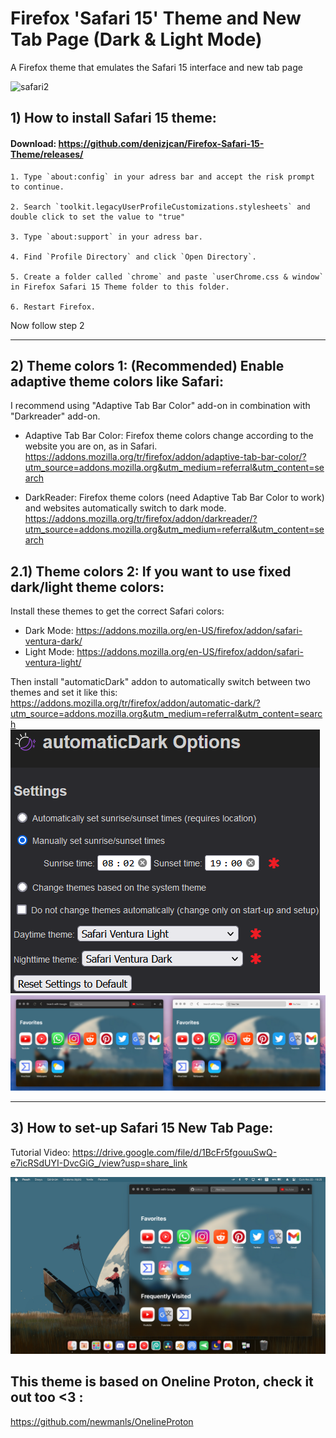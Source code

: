 #  Firefox 'Safari 15' Theme and New Tab Page (Dark & Light Mode)

A Firefox theme that emulates the Safari 15 interface and new tab page

![safari2](https://user-images.githubusercontent.com/22716602/211817868-0efe9349-5973-46bb-930b-613920b8338b.png)

## 1) How to install Safari 15 theme:

#### Download: https://github.com/denizjcan/Firefox-Safari-15-Theme/releases/

	1. Type `about:config` in your adress bar and accept the risk prompt to continue.
	 	
	2. Search `toolkit.legacyUserProfileCustomizations.stylesheets` and double click to set the value to "true"
	
	3. Type `about:support` in your adress bar.
	
	4. Find `Profile Directory` and click `Open Directory`.
	
	5. Create a folder called `chrome` and paste `userChrome.css & window` in Firefox Safari 15 Theme folder to this folder.
	
	6. Restart Firefox.
	
Now follow step 2
___

## 2) Theme colors 1: (Recommended) Enable adaptive theme colors like Safari:
I recommend using "Adaptive Tab Bar Color" add-on in combination with "Darkreader" add-on.

- Adaptive Tab Bar Color: Firefox theme colors change according to the website you are on, as in Safari.  
https://addons.mozilla.org/tr/firefox/addon/adaptive-tab-bar-color/?utm_source=addons.mozilla.org&utm_medium=referral&utm_content=search

- DarkReader: Firefox theme colors (need Adaptive Tab Bar Color to work) and websites automatically switch to dark mode.
https://addons.mozilla.org/tr/firefox/addon/darkreader/?utm_source=addons.mozilla.org&utm_medium=referral&utm_content=search


## 2.1) Theme colors 2: If you want to use fixed dark/light theme colors:
Install these themes to get the correct Safari colors:

- Dark Mode: https://addons.mozilla.org/en-US/firefox/addon/safari-ventura-dark/
- Light Mode: https://addons.mozilla.org/en-US/firefox/addon/safari-ventura-light/

Then install "automaticDark" addon to automatically switch between two themes and set it like this:
 https://addons.mozilla.org/tr/firefox/addon/automatic-dark/?utm_source=addons.mozilla.org&utm_medium=referral&utm_content=search
  <img src="https://github.com/denizjcan/Firefox-Safari-15-Theme/blob/main/Resources/autodark.png?raw=true">
</picture>
  <img src="https://github.com/denizjcan/Firefox-Safari-15-Theme/blob/main/Resources/dark%20and%20light%20mini.png?raw=true">
</picture>

---

## 3) How to set-up Safari 15 New Tab Page:

Tutorial Video:
https://drive.google.com/file/d/1BcFr5fgouuSwQ-e7icRSdUYI-DvcGiG_/view?usp=share_link

<picture>
  <img src="https://github.com/denizjcan/Firefox-Safari-15-Theme/blob/main/Resources/theme.png?raw=true">
</picture>
	


## This theme is based on Oneline Proton, check it out too <3 :
https://github.com/newmanls/OnelineProton
